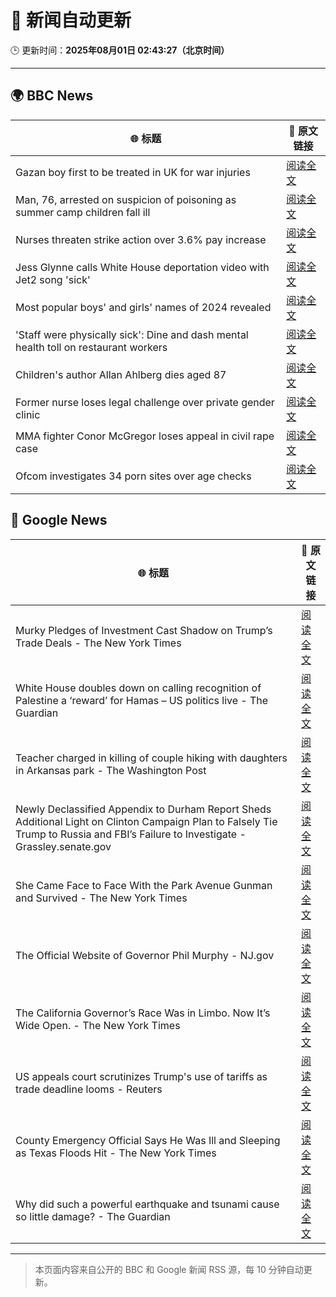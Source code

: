 # 🧠 新闻自动更新

🕒 更新时间：**2025年08月01日 02:43:27（北京时间）**

---

## 🌍 BBC News

| 🌐 标题 | 🔗 原文链接 |
|--------|-------------|
| Gazan boy first to be treated in UK for war injuries | [阅读全文](https://www.bbc.com/news/articles/cvgn6979n59o?at_medium=RSS&at_campaign=rss) |
| Man, 76, arrested on suspicion of poisoning as summer camp children fall ill | [阅读全文](https://www.bbc.com/news/articles/cq58lgnvvypo?at_medium=RSS&at_campaign=rss) |
| Nurses threaten strike action over 3.6% pay increase | [阅读全文](https://www.bbc.com/news/articles/c36je08d111o?at_medium=RSS&at_campaign=rss) |
| Jess Glynne calls White House deportation video with Jet2 song 'sick' | [阅读全文](https://www.bbc.com/news/articles/clyjggjplyqo?at_medium=RSS&at_campaign=rss) |
| Most popular boys' and girls' names of 2024 revealed | [阅读全文](https://www.bbc.com/news/articles/ckgyznp615zo?at_medium=RSS&at_campaign=rss) |
| 'Staff were physically sick': Dine and dash mental health toll on restaurant workers | [阅读全文](https://www.bbc.com/news/articles/cjd24ky4818o?at_medium=RSS&at_campaign=rss) |
| Children's author Allan Ahlberg dies aged 87 | [阅读全文](https://www.bbc.com/news/articles/cpdjn48w1v9o?at_medium=RSS&at_campaign=rss) |
| Former nurse loses legal challenge over private gender clinic | [阅读全文](https://www.bbc.com/news/articles/cpdjnz6ngd9o?at_medium=RSS&at_campaign=rss) |
| MMA fighter Conor McGregor loses appeal in civil rape case | [阅读全文](https://www.bbc.com/news/articles/cd6n04xjj1qo?at_medium=RSS&at_campaign=rss) |
| Ofcom investigates 34 porn sites over age checks | [阅读全文](https://www.bbc.com/news/articles/c5y2xx6z6eko?at_medium=RSS&at_campaign=rss) |

## 📰 Google News

| 🌐 标题 | 🔗 原文链接 |
|--------|-------------|
| Murky Pledges of Investment Cast Shadow on Trump’s Trade Deals - The New York Times | [阅读全文](https://news.google.com/rss/articles/CBMiiwFBVV95cUxObFhSWkVvTjVPbTNpYkI2bG1ITm9ibG5pLVVaT01pOGtEUlhNTnlOVW9NZGpXZjVXZkxmbGZFOXRFOHFsQ0F4b08waThkYkIyN0hya1RGYWRxNl9UU1VvRDRYV0VwS01aWF9xVGhJVUZYNWxDYl90TUFXSWh4dkJPYUpXbTljbjJON3Vr?oc=5) |
| White House doubles down on calling recognition of Palestine a ‘reward’ for Hamas – US politics live - The Guardian | [阅读全文](https://news.google.com/rss/articles/CBMixAFBVV95cUxNZ3BUNnVWTUxHWTR6SXZBQ1ZjbWZINW5ZME91RG11dFY3VDdqOXYxVFdjZVh1Rk9kc2k2d3I0Y3lEdmh1SDk0My1pZ0xqV0lCMV9GbEhYYVB5dDIyVnlXUWlBd003dEt0RTBFRG9QbjNaM2R1UV90U2t3bzNBMVhCbENIQjlRblBRRVNCOFE5QnJzMDVfWDZUajlibmd5NEdBNXJiZTEyZlVQeDJiM0pZclk5MXZwb1V2VHQ5ZUw2bXJZUEU1?oc=5) |
| Teacher charged in killing of couple hiking with daughters in Arkansas park - The Washington Post | [阅读全文](https://news.google.com/rss/articles/CBMiiwFBVV95cUxOTGoxa1RTeksxNnNoTThTWUdqMHRkNThiMWZXZ2tVdGxNbVl2LVc3SC01OUQ4REZmbDVWcW9VdnRZV19JNWlBc0NpYndIeGExNG9lblZNcTdybC1pSWVhQ3NacFozLVhPaHptblpOS0lIUzRwTVhpTWlRX2wzVUh0TFJxRjY5Zm5mdzFN?oc=5) |
| Newly Declassified Appendix to Durham Report Sheds Additional Light on Clinton Campaign Plan to Falsely Tie Trump to Russia and FBI’s Failure to Investigate - Grassley.senate.gov | [阅读全文](https://news.google.com/rss/articles/CBMirwJBVV95cUxPOFdGVWRsT24zZnlPMEFfSkp5c2xKUWdoTEdDX0Y0WHBiSl81aTlrVXRxa2M2X3NrUWVRRDlqcXN6NXE2SmlWRlhmcTNTb0JZTy05NVV5OWtOMXh6dW9KQ1dhazM0MDVlLW1tSENnYlhWWTU1cGkyZ2libG9oUGRFWEhCUUpGbm12ajlWbkRHWEZaajVKeFJZMElSelNLcDNFc0NuUVVXR3B0el9IMWN1aFVBRXA5QnVaTkhMc0hnc01QWFQ0cVZzRE1uMkEzM2ExdXRSN21Jd1I5ZHd4TU5Hd2JZQUx6T3VsVFJyQzJhemZNTlNWbHdoUEZ6anpsaXVvLWFmbnM1Z1lHOXdMdU5PdmNLRm5DNXRrb0JWblZ4ZXgxR2N1NnZ0RXJQTGtPVTQ?oc=5) |
| She Came Face to Face With the Park Avenue Gunman and Survived - The New York Times | [阅读全文](https://news.google.com/rss/articles/CBMijAFBVV95cUxQSUprOGpyb09TeTctdHA3NC1BT1ZmNDhFSENvTEpWVE9Eb1lHQk11ZmpNV2JkanNZY0RTamRCb1VvaWVfQVVYdnFheXphM1NkbFJuX29QRm5FSDQ1UFlwVGQtSGxLb0hZZmFDMXl5aFdEUzBFNF9DTUllc1BpMmdjcE9sbWJRTmpDQ01MOQ?oc=5) |
| The Official Website of Governor Phil Murphy - NJ.gov | [阅读全文](https://news.google.com/rss/articles/CBMieEFVX3lxTE51eGdyU0JzckFGSkx1cXdhZ1kzNzFCbnRHckFBaWJVbnFqak5KZFRrRmp0TU04ZHVWNmxZSWRYNm9IeUt1QlBGVzVqMFZ2Qi1BWE1MTjdQZktaQTRkUW0wYnhJejUtUlUybWtvakxrYjRLNDJzR01TVQ?oc=5) |
| The California Governor’s Race Was in Limbo. Now It’s Wide Open. - The New York Times | [阅读全文](https://news.google.com/rss/articles/CBMigAFBVV95cUxORjZUbzhIeERKU2Q0TktMYkpGVHUtdmtHaWo0dkhkWlJnLXVMdUZHWC0tRUNteFpDRHZTcmFoYllMYUZ0d3hTMTJfTjlLMllTNEJEZDRjVmtfaHFIYS01QUJQUVZqZ0RGcmhnTG9CNEdtYzA5dFN2UV90Q0xMenBfaw?oc=5) |
| US appeals court scrutinizes Trump's use of tariffs as trade deadline looms - Reuters | [阅读全文](https://news.google.com/rss/articles/CBMivgFBVV95cUxPUkdRRWh3OWRIRUF2c00xX0c4VEVYRTU5X1B5WVhmcXpmckxxRW1SeFkyZ1VYOE1xWUlFZm5PV3BlVlpTVmJyMlNCREhCbjNrT01DdFNfbGFRcGR4U3NFMzd6dlpTUVRrbjQ1QlcxNHk4QXN2TGtjSkpYcGdBN1BZTzMzdEFJVmZqZkZZLUxqeFNEUkxOdjE1QTJJT1FhMGdKX3JpSFY5R0ZuZnR4UlJyWlh2U0VITFpTZmEtV0ZR?oc=5) |
| County Emergency Official Says He Was Ill and Sleeping as Texas Floods Hit - The New York Times | [阅读全文](https://news.google.com/rss/articles/CBMifEFVX3lxTE5tZ2FnbGloZ1h2MU9pWEY0aHRieFo5TFpGQjRIa3QyYjQ3N2VFZW9QZGl3UGtyTjhZLUh6T2k1eWR1M0VWdHFyem4tVFk4V204c3FBNlRfUE1sejBSZ1dVQ1Joc0UzQk0tU3V0dEhMOTNxREZWUTJSSkdjekU?oc=5) |
| Why did such a powerful earthquake and tsunami cause so little damage? - The Guardian | [阅读全文](https://news.google.com/rss/articles/CBMiqwFBVV95cUxOcHVwWHNFT2lnY0w2bDdfVC1XckViVEdESldiNVkxR3dGNVE5cUM4VV9qU3hyT2dWcDRSR0lyV1Zwa3k2cThHY19qdmdKUWY0TGpMemE3NmtUUVVfaFZnWWtiR2lmR0IwQXhOd19jbE10VjRNMnR2MXFYMU5zdXFIRlhlQ2RrRUsybldocWFfdGdUSFdaWkh5aUExREcyaDM0V0t6NWYzclVyTzg?oc=5) |

---
> 本页面内容来自公开的 BBC 和 Google 新闻 RSS 源，每 10 分钟自动更新。